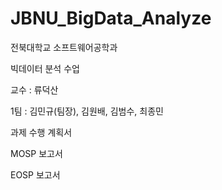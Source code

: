 # JBNU_BigData_Analyze

전북대학교 소프트웨어공학과

빅데이터 분석 수업

교수 : 류덕산

1팀 : 김민규(팀장), 김원배, 김범수, 최종민



과제 수행 계획서

MOSP 보고서

EOSP 보고서
